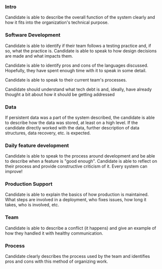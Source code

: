 
### Intro

Candidate is able to describe the overall function of the system clearly and how it fits into the organization's technical purpose.

### Software Development

Candidate is able to identify if their team follows a testing practice and, if so, what the practice is. Candidate is able to speak to how design decisions are made and what impacts them.

Candidate is able to identify pros and cons of the languages discussed. Hopefully, they have spent enough time with it to speak in some detail.

Candidate is able to speak to their current team's processes.

Candidate should understand what tech debt is and, ideally, have already thought a bit about how it should be getting addressed

### Data

If persistent data was a part of the system described, the candidate is able to describe how the data was stored, at least on a high level. If the candidate directly worked with the data, further description of data structures, data recovery, etc. is expected.

### Daily feature development

Candidate is able to speak to the process around development and be able to describe when a feature is "good enough". Candidate is able to reflect on their process and provide constructive criticism of it. Every system can improve!

### Production Support

Candidate is able to explain the basics of how production is maintained. What steps are involved in a deployment, who fixes issues, how long it takes, who is involved, etc.

### Team

Candidate is able to describe a conflict (it happens) and give an example of how they handled it with healthy communication.

### Process

Candidate clearly describes the process used by the team and identifies pros and cons with this method of organizing work.

